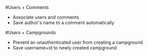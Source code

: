 #Users + Comments 
* Associate users and comments 
* Save author's name to a comment automatically 

#Users + Campgrounds 
* Prevent an unauthenticated user from creating a campground 
* Save username+id to newly created campground 